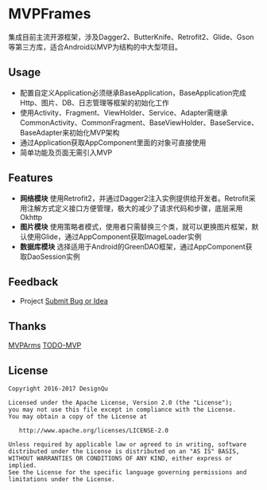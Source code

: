 # MVPFrames
集成目前主流开源框架，涉及Dagger2、ButterKnife、Retrofit2、Glide、Gson等第三方库，适合Android以MVP为结构的中大型项目。

## Usage
* 配置自定义Application必须继承BaseApplication，BaseApplication完成Http、图片、DB、日志管理等框架的初始化工作  
* 使用Activity、Fragment、ViewHolder、Service、Adapter需继承CommonActivity、CommonFragment、BaseViewHolder、BaseService、BaseAdapter来初始化MVP架构  
* 通过Application获取AppComponent里面的对象可直接使用  
* 简单功能及页面无需引入MVP

## Features
* **网络模块** 使用Retrofit2，并通过Dagger2注入实例提供给开发者。Retrofit采用注解方式定义接口方便管理，极大的减少了请求代码和步骤，底层采用Okhttp  
* **图片模块** 使用策略者模式，使用者只需替换三个类，就可以更换图片框架，默认使用Glide，通过AppComponent获取ImageLoader实例  
* **数据库模块** 选择适用于Android的GreenDAO框架，通过AppComponent获取DaoSession实例

## Feedback
* Project  [Submit Bug or Idea](https://github.com/DesignQu/MVPFrames/issues)   

## Thanks
[MVPArms](https://github.com/JessYanCoding/MVPArms)
[TODO-MVP](https://github.com/googlesamples/android-architecture/tree/todo-mvp)

## License
```
Copyright 2016-2017 DesignQu

Licensed under the Apache License, Version 2.0 (the "License");
you may not use this file except in compliance with the License.
You may obtain a copy of the License at

   http://www.apache.org/licenses/LICENSE-2.0

Unless required by applicable law or agreed to in writing, software
distributed under the License is distributed on an "AS IS" BASIS,
WITHOUT WARRANTIES OR CONDITIONS OF ANY KIND, either express or implied.
See the License for the specific language governing permissions and
limitations under the License.
```
